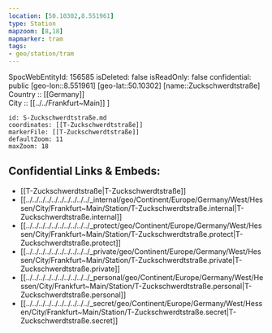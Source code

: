 ```yaml
---
location: [50.10302,8.551961] 
type: Station 
mapzoom: [8,18] 
mapmarker: tram 
tags:
- geo/station/tram
---
```

SpocWebEntityId: 156585
isDeleted: false
isReadOnly: false
confidential: public
[geo-lon::8.551961] 
[geo-lat::50.10302] 
[name::Zuckschwerdtstraße] 
Country :: [[Germany]]  
City :: [[../../Frankfurt~Main]] ] 


```leaflet
id: S-Zuckschwerdtstraße.md
coordinates: [[T-Zuckschwerdtstraße]] 
markerFile: [[T-Zuckschwerdtstraße]] 
defaultZoom: 11 
maxZoom: 18
```


## Confidential Links & Embeds: 
- [[T-Zuckschwerdtstraße|T-Zuckschwerdtstraße]] 
- [[../../../../../../../../../../_internal/geo/Continent/Europe/Germany/West/Hessen/City/Frankfurt~Main/Station/T-Zuckschwerdtstraße.internal|T-Zuckschwerdtstraße.internal]] 
- [[../../../../../../../../../../_protect/geo/Continent/Europe/Germany/West/Hessen/City/Frankfurt~Main/Station/T-Zuckschwerdtstraße.protect|T-Zuckschwerdtstraße.protect]] 
- [[../../../../../../../../../../_private/geo/Continent/Europe/Germany/West/Hessen/City/Frankfurt~Main/Station/T-Zuckschwerdtstraße.private|T-Zuckschwerdtstraße.private]] 
- [[../../../../../../../../../../_personal/geo/Continent/Europe/Germany/West/Hessen/City/Frankfurt~Main/Station/T-Zuckschwerdtstraße.personal|T-Zuckschwerdtstraße.personal]] 
- [[../../../../../../../../../../_secret/geo/Continent/Europe/Germany/West/Hessen/City/Frankfurt~Main/Station/T-Zuckschwerdtstraße.secret|T-Zuckschwerdtstraße.secret]] 
